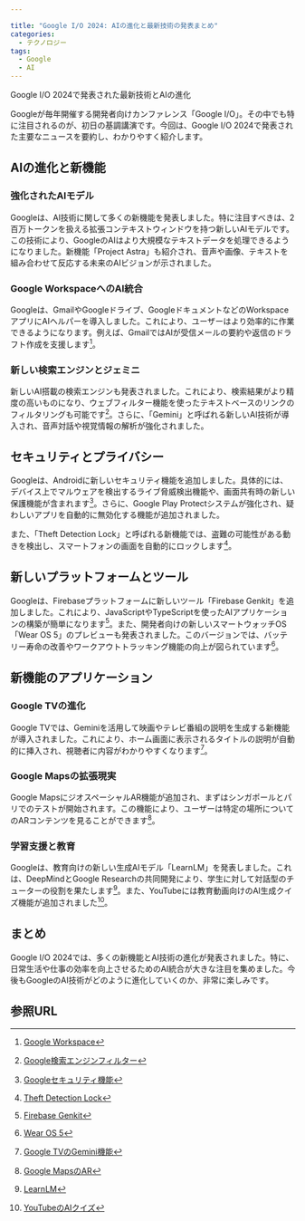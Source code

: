 ```yaml
---

title: "Google I/O 2024: AIの進化と最新技術の発表まとめ"
categories:
  - テクノロジー
tags:
  - Google
  - AI
---
```

Google I/O 2024で発表された最新技術とAIの進化

Googleが毎年開催する開発者向けカンファレンス「Google I/O」。その中でも特に注目されるのが、初日の基調講演です。今回は、Google I/O 2024で発表された主要なニュースを要約し、わかりやすく紹介します。

## AIの進化と新機能
### 強化されたAIモデル
Googleは、AI技術に関して多くの新機能を発表しました。特に注目すべきは、2百万トークンを扱える拡張コンテキストウィンドウを持つ新しいAIモデルです。この技術により、GoogleのAIはより大規模なテキストデータを処理できるようになりました。新機能「Project Astra」も紹介され、音声や画像、テキストを組み合わせて反応する未来のAIビジョンが示されました。

### Google WorkspaceへのAI統合
Googleは、GmailやGoogleドライブ、GoogleドキュメントなどのWorkspaceアプリにAIヘルパーを導入しました。これにより、ユーザーはより効率的に作業できるようになります。例えば、GmailではAIが受信メールの要約や返信のドラフト作成を支援します[^1]。

### 新しい検索エンジンとジェミニ
新しいAI搭載の検索エンジンも発表されました。これにより、検索結果がより精度の高いものになり、ウェブフィルター機能を使ったテキストベースのリンクのフィルタリングも可能です[^2]。さらに、「Gemini」と呼ばれる新しいAI技術が導入され、音声対話や視覚情報の解析が強化されました。

## セキュリティとプライバシー
Googleは、Androidに新しいセキュリティ機能を追加しました。具体的には、デバイス上でマルウェアを検出するライブ脅威検出機能や、画面共有時の新しい保護機能が含まれます[^3]。さらに、Google Play Protectシステムが強化され、疑わしいアプリを自動的に無効化する機能が追加されました。

また、「Theft Detection Lock」と呼ばれる新機能では、盗難の可能性がある動きを検出し、スマートフォンの画面を自動的にロックします[^4]。

## 新しいプラットフォームとツール
Googleは、Firebaseプラットフォームに新しいツール「Firebase Genkit」を追加しました。これにより、JavaScriptやTypeScriptを使ったAIアプリケーションの構築が簡単になります[^5]。また、開発者向けの新しいスマートウォッチOS「Wear OS 5」のプレビューも発表されました。このバージョンでは、バッテリー寿命の改善やワークアウトトラッキング機能の向上が図られています[^6]。

## 新機能のアプリケーション
### Google TVの進化
Google TVでは、Geminiを活用して映画やテレビ番組の説明を生成する新機能が導入されました。これにより、ホーム画面に表示されるタイトルの説明が自動的に挿入され、視聴者に内容がわかりやすくなります[^7]。

### Google Mapsの拡張現実
Google MapsにジオスペーシャルAR機能が追加され、まずはシンガポールとパリでのテストが開始されます。この機能により、ユーザーは特定の場所についてのARコンテンツを見ることができます[^8]。

### 学習支援と教育
Googleは、教育向けの新しい生成AIモデル「LearnLM」を発表しました。これは、DeepMindとGoogle Researchの共同開発により、学生に対して対話型のチューターの役割を果たします[^9]。また、YouTubeには教育動画向けのAI生成クイズ機能が追加されました[^10]。

## まとめ
Google I/O 2024では、多くの新機能とAI技術の進化が発表されました。特に、日常生活や仕事の効率を向上させるためのAI統合が大きな注目を集めました。今後もGoogleのAI技術がどのように進化していくのか、非常に楽しみです。

## 参照URL
[^1]:[Google Workspace](https://techcrunch.com/2024/05/15/google-i-o-2024-everything-announced-so-far/)
[^2]:[Google検索エンジンフィルター](https://techcrunch.com/2024/05/15/google-i-o-2024-everything-announced-so-far/)
[^3]:[Googleセキュリティ機能](https://techcrunch.com/2024/05/15/google-i-o-2024-everything-announced-so-far/)
[^4]:[Theft Detection Lock](https://techcrunch.com/2024/05/15/google-i-o-2024-everything-announced-so-far/)
[^5]:[Firebase Genkit](https://techcrunch.com/2024/05/15/google-i-o-2024-everything-announced-so-far/)
[^6]:[Wear OS 5](https://techcrunch.com/2024/05/15/google-i-o-2024-everything-announced-so-far/)
[^7]:[Google TVのGemini機能](https://techcrunch.com/2024/05/15/google-i-o-2024-everything-announced-so-far/)
[^8]:[Google MapsのAR](https://techcrunch.com/2024/05/15/google-i-o-2024-everything-announced-so-far/)
[^9]:[LearnLM](https://techcrunch.com/2024/05/15/google-i-o-2024-everything-announced-so-far/)
[^10]:[YouTubeのAIクイズ](https://techcrunch.com/2024/05/15/google-i-o-2024-everything-announced-so-far/)
